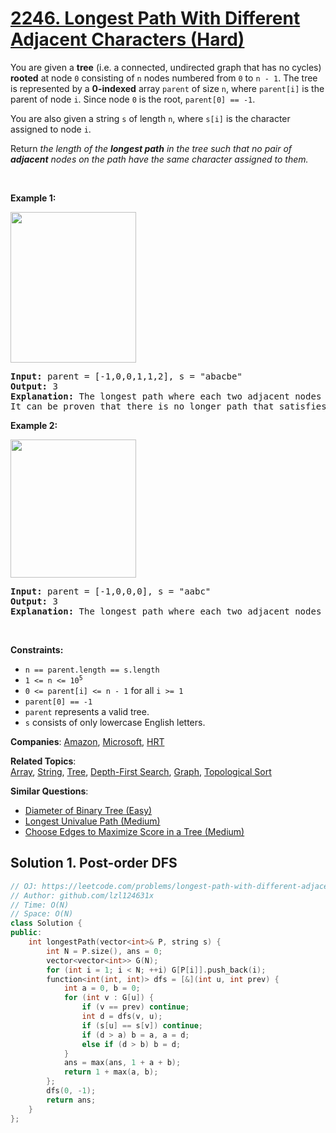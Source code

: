 # [2246. Longest Path With Different Adjacent Characters (Hard)](https://leetcode.com/problems/longest-path-with-different-adjacent-characters)

<p>You are given a <strong>tree</strong> (i.e. a connected, undirected graph that has no cycles) <strong>rooted</strong> at node <code>0</code> consisting of <code>n</code> nodes numbered from <code>0</code> to <code>n - 1</code>. The tree is represented by a <strong>0-indexed</strong> array <code>parent</code> of size <code>n</code>, where <code>parent[i]</code> is the parent of node <code>i</code>. Since node <code>0</code> is the root, <code>parent[0] == -1</code>.</p>
<p>You are also given a string <code>s</code> of length <code>n</code>, where <code>s[i]</code> is the character assigned to node <code>i</code>.</p>
<p>Return <em>the length of the <strong>longest path</strong> in the tree such that no pair of <strong>adjacent</strong> nodes on the path have the same character assigned to them.</em></p>
<p>&nbsp;</p>
<p><strong class="example">Example 1:</strong></p>
<img alt="" src="https://assets.leetcode.com/uploads/2022/03/25/testingdrawio.png" style="width: 201px; height: 241px;">
<pre><strong>Input:</strong> parent = [-1,0,0,1,1,2], s = "abacbe"
<strong>Output:</strong> 3
<strong>Explanation:</strong> The longest path where each two adjacent nodes have different characters in the tree is the path: 0 -&gt; 1 -&gt; 3. The length of this path is 3, so 3 is returned.
It can be proven that there is no longer path that satisfies the conditions. 
</pre>
<p><strong class="example">Example 2:</strong></p>
<img alt="" src="https://assets.leetcode.com/uploads/2022/03/25/graph2drawio.png" style="width: 201px; height: 221px;">
<pre><strong>Input:</strong> parent = [-1,0,0,0], s = "aabc"
<strong>Output:</strong> 3
<strong>Explanation:</strong> The longest path where each two adjacent nodes have different characters is the path: 2 -&gt; 0 -&gt; 3. The length of this path is 3, so 3 is returned.
</pre>
<p>&nbsp;</p>
<p><strong>Constraints:</strong></p>
<ul>
	<li><code>n == parent.length == s.length</code></li>
	<li><code>1 &lt;= n &lt;= 10<sup>5</sup></code></li>
	<li><code>0 &lt;= parent[i] &lt;= n - 1</code> for all <code>i &gt;= 1</code></li>
	<li><code>parent[0] == -1</code></li>
	<li><code>parent</code> represents a valid tree.</li>
	<li><code>s</code> consists of only lowercase English letters.</li>
</ul>

**Companies**:
[Amazon](https://leetcode.com/company/amazon), [Microsoft](https://leetcode.com/company/microsoft), [HRT](https://leetcode.com/company/hrt)

**Related Topics**:  
[Array](https://leetcode.com/tag/array/), [String](https://leetcode.com/tag/string/), [Tree](https://leetcode.com/tag/tree/), [Depth-First Search](https://leetcode.com/tag/depth-first-search/), [Graph](https://leetcode.com/tag/graph/), [Topological Sort](https://leetcode.com/tag/topological-sort/)

**Similar Questions**:
* [Diameter of Binary Tree (Easy)](https://leetcode.com/problems/diameter-of-binary-tree/)
* [Longest Univalue Path (Medium)](https://leetcode.com/problems/longest-univalue-path/)
* [Choose Edges to Maximize Score in a Tree (Medium)](https://leetcode.com/problems/choose-edges-to-maximize-score-in-a-tree/)

## Solution 1. Post-order DFS

```cpp
// OJ: https://leetcode.com/problems/longest-path-with-different-adjacent-characters
// Author: github.com/lzl124631x
// Time: O(N)
// Space: O(N)
class Solution {
public:
    int longestPath(vector<int>& P, string s) {
        int N = P.size(), ans = 0;
        vector<vector<int>> G(N);
        for (int i = 1; i < N; ++i) G[P[i]].push_back(i);
        function<int(int, int)> dfs = [&](int u, int prev) {
            int a = 0, b = 0;
            for (int v : G[u]) {
                if (v == prev) continue;
                int d = dfs(v, u);
                if (s[u] == s[v]) continue;
                if (d > a) b = a, a = d;
                else if (d > b) b = d;
            }
            ans = max(ans, 1 + a + b);
            return 1 + max(a, b);
        };
        dfs(0, -1);
        return ans;
    }
};
```